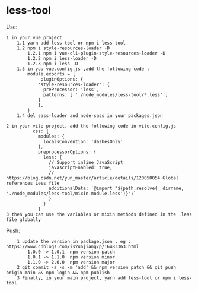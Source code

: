 # less-tool

Use: 
        
    1 in your vue project
        1.1 yarn add less-tool or npm i less-tool
        1.2 npm i style-resources-loader -D
            1.2.1 npm i vue-cli-plugin-style-resources-loader -D
            1.2.2 npm i less-loader -D
            1.2.3 npm i less -D
        1.3 in you vue.config.js ,add the following code :
            module.exports = {
                 pluginOptions: {
                'style-resources-loader': {
                  preProcessor: 'less',
                  patterns: [ './node_modules/less-tool/*.less' ]
                }
                }, 
            }
        1.4 del sass-loader and node-sass in your packages.json

    2 in your vite project, add the following code in vite.config.js
              css: {
                modules: {
                  localsConvention: 'dashesOnly'
                },
                preprocessorOptions: {
                  less: {
                    // Support inline JavaScript
                    javascriptEnabled: true,
                    // https://blog.csdn.net/yun_master/article/details/120050054 Global references Less file
                    additionalData: `@import "${path.resolve(__dirname, './node_modules/less-tool/mixin.module.less')}";`
                    }
                  }
                }
    3 then you can use the variables or mixin methods defined in the .less file globally


Push:
        
        1 update the version in package.json , eg : https://www.cnblogs.com/isYunjiang/p/16483363.html 
            1.0.0 -> 1.0.1  npm version patch
            1.0.1 -> 1.1.0  npm version minor
            1.1.0 -> 2.0.0  npm version major
        2 git commit -a -s -m 'add' && npm version patch && git push origin main && npm login && npm publish
        3 Finally, in your main project, yarn add less-tool or npm i less-tool
